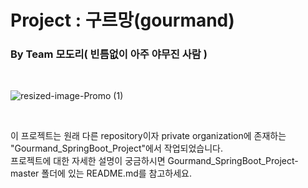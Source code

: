 # Project : 구르망(gourmand)
###                   By Team 모도리( 빈틈없이 아주 야무진 사람 ) 
<br>

![resized-image-Promo (1)](https://user-images.githubusercontent.com/73862452/108668344-67732480-751e-11eb-9450-584d4ede07f6.jpeg)

<br>

<!--This project was carried out in the different repository "Gourmand_SpringBoot_Project" from one of my private organizations.-->
이 프로젝트는 원래 다른 repository이자  private organization에 존재하는 "Gourmand_SpringBoot_Project"에서 작업되었습니다. </br>
프로젝트에 대한 자세한 설명이 궁금하시면 Gourmand_SpringBoot_Project-master 폴더에 있는 README.md를 참고하세요.

